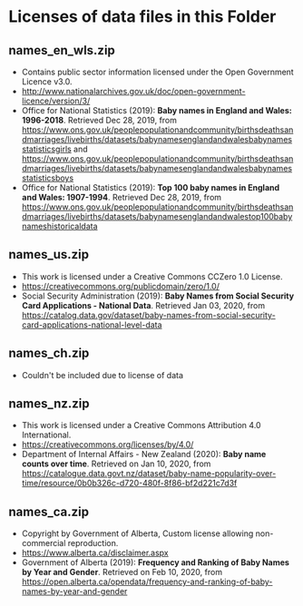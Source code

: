 # Licenses of data files in this Folder

## names_en_wls.zip

- Contains public sector information licensed under the Open Government Licence v3.0.
- <http://www.nationalarchives.gov.uk/doc/open-government-licence/version/3/>
- Office for National Statistics (2019): **Baby names in England and Wales: 1996-2018**. Retrieved Dec 28, 2019, from <https://www.ons.gov.uk/peoplepopulationandcommunity/birthsdeathsandmarriages/livebirths/datasets/babynamesenglandandwalesbabynamesstatisticsgirls> and <https://www.ons.gov.uk/peoplepopulationandcommunity/birthsdeathsandmarriages/livebirths/datasets/babynamesenglandandwalesbabynamesstatisticsboys>
- Office for National Statistics (2019): **Top 100 baby names in England and Wales: 1907-1994**. Retrieved Dec 28, 2019, from <https://www.ons.gov.uk/peoplepopulationandcommunity/birthsdeathsandmarriages/livebirths/datasets/babynamesenglandandwalestop100babynameshistoricaldata>

## names_us.zip

- This work is licensed under a Creative Commons CCZero 1.0 License.
- <https://creativecommons.org/publicdomain/zero/1.0/>
- Social Security Administration (2019): **Baby Names from Social Security Card Applications - National Data**. Retrieved Jan 03, 2020, from <https://catalog.data.gov/dataset/baby-names-from-social-security-card-applications-national-level-data>

## names_ch.zip

- Couldn't be included due to license of data

## names_nz.zip

- This work is licensed under a Creative Commons Attribution 4.0 International.
- <https://creativecommons.org/licenses/by/4.0/>
- Department of Internal Affairs - New Zealand (2020): **Baby name counts over time**. Retrieved on Jan 10, 2020, from <https://catalogue.data.govt.nz/dataset/baby-name-popularity-over-time/resource/0b0b326c-d720-480f-8f86-bf2d221c7d3f>

## names_ca.zip

- Copyright by Government of Alberta, Custom license allowing non-commercial reproduction.
- <https://www.alberta.ca/disclaimer.aspx>
- Government of Alberta (2019): **Frequency and Ranking of Baby Names by Year and Gender**. Retrieved on Feb 10, 2020, from <https://open.alberta.ca/opendata/frequency-and-ranking-of-baby-names-by-year-and-gender>